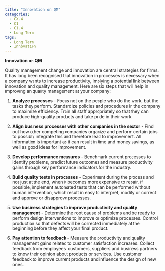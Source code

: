 ```yaml
---
title: "Innovation on QM"
categories:
  - CX.4
  - C1
  - C1.4
  - Long Term
tags:
  - Long Term
  - Innovation
---
```


**Innovation on QM**

Quality management change and innovation are central strategies for firms. It has long been recognised that innovation in processes is necessary when a company wants to increase productivity, implying a potential link between innovation and quality management.
Here are six steps that will help in improving an quality management at your company:

1. **Analyze processes** -  Focus not on the people who do the work, but the tasks they perform. Standardize policies and procedures in the company to maximize efficiency. Train all staff appropriately so that they can produce high-quality products and take pride in their work.

2. **Align business processes with other companies in the sector** -  Find out how other competing companies organize and perform certain jobs to possibly integrate this and therefore lead to improvement. All information is important as it can result in time and money savings, as well as good ideas for improvement.

3. **Develop performance measures** -  Benchmark current processes to identify problems, predict future outcomes and measure productivity gains through key performance indicators for the industry.

4. **Build quality tests in processes** - Experiment during the process and not just at the end, when it becomes more expensive to repair. If possible, implement automated tests that can be performed without human intervention, which result in easy to interpret, modify or correct and approve or disapprove processes.

5. **Use business strategies to improve productivity and quality management** -  Determine the root cause of problems and be ready to perform design interventions to improve or optimize processes. Control production so that defects will be corrected immediately at the beginning before they affect your final product.

6. **Pay attention to feedback**  - Measure the productivity and quality management gains related to customer satisfaction increases. Collect feedback from employees, customers, suppliers and business partners to know their opinion about products or services. Use customer feedback to improve current products and influence the design of new ones.

